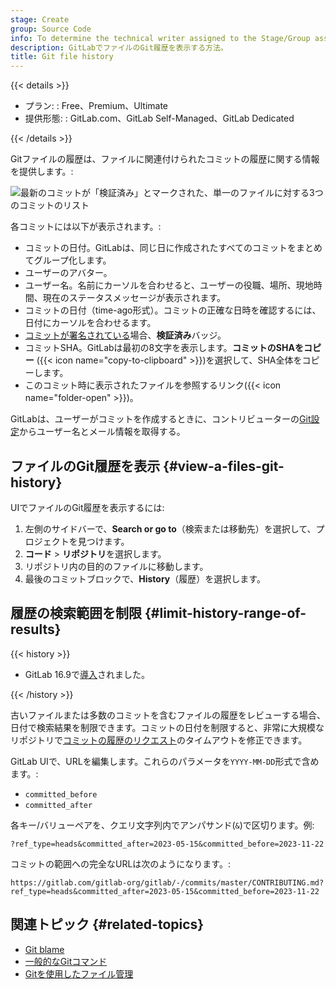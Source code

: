 ```yaml
---
stage: Create
group: Source Code
info: To determine the technical writer assigned to the Stage/Group associated with this page, see https://handbook.gitlab.com/handbook/product/ux/technical-writing/#assignments
description: GitLabでファイルのGit履歴を表示する方法。
title: Git file history
---
```


{{< details >}}

- プラン: : Free、Premium、Ultimate
- 提供形態: : GitLab.com、GitLab Self-Managed、GitLab Dedicated

{{< /details >}}

Gitファイルの履歴は、ファイルに関連付けられたコミットの履歴に関する情報を提供します。:

![最新のコミットが「検証済み」とマークされた、単一のファイルに対する3つのコミットのリスト](img/file_history_output_v17_2.png)

各コミットには以下が表示されます。:

- コミットの日付。GitLabは、同じ日に作成されたすべてのコミットをまとめてグループ化します。
- ユーザーのアバター。
- ユーザー名。名前にカーソルを合わせると、ユーザーの役職、場所、現地時間、現在のステータスメッセージが表示されます。
- コミットの日付（time-ago形式）。コミットの正確な日時を確認するには、日付にカーソルを合わせるます。
- [コミットが署名されている](../signed_commits/_index.md)場合、**検証済み**バッジ。
- コミットSHA。GitLabは最初の8文字を表示します。**コミットのSHAをコピー** ({{< icon name="copy-to-clipboard" >}})を選択して、SHA全体をコピーします。
- このコミット時に表示されたファイルを参照するリンク({{< icon name="folder-open" >}})。

GitLabは、ユーザーがコミットを作成するときに、コントリビューターの[Git設定](https://git-scm.com/book/en/v2/Customizing-Git-Git-Configuration)からユーザー名とメール情報を取得する。

## ファイルのGit履歴を表示 {#view-a-files-git-history}

UIでファイルのGit履歴を表示するには:

1. 左側のサイドバーで、**Search or go to**（検索または移動先）を選択して、プロジェクトを見つけます。
1. **コード** > **リポジトリ**を選択します。
1. リポジトリ内の目的のファイルに移動します。
1. 最後のコミットブロックで、**History**（履歴）を選択します。

## 履歴の検索範囲を制限 {#limit-history-range-of-results}

{{< history >}}

- GitLab 16.9で[導入](https://gitlab.com/gitlab-org/gitlab/-/issues/423108)されました。

{{< /history >}}

古いファイルまたは多数のコミットを含むファイルの履歴をレビューする場合、日付で検索結果を制限できます。コミットの日付を制限すると、非常に大規模なリポジトリで[コミットの履歴のリクエスト](https://gitlab.com/gitlab-org/gitaly/-/issues/5426)のタイムアウトを修正できます。

GitLab UIで、URLを編集します。これらのパラメータを`YYYY-MM-DD`形式で含めます。:

- `committed_before`
- `committed_after`

各キー/バリューペアを、クエリ文字列内でアンパサンド(`&`)で区切ります。例:

```plaintext
?ref_type=heads&committed_after=2023-05-15&committed_before=2023-11-22
```

コミットの範囲への完全なURLは次のようになります。:

```plaintext
https://gitlab.com/gitlab-org/gitlab/-/commits/master/CONTRIBUTING.md?ref_type=heads&committed_after=2023-05-15&committed_before=2023-11-22
```

## 関連トピック {#related-topics}

- [Git blame](git_blame.md)
- [一般的なGitコマンド](../../../../topics/git/commands.md)
- [Gitを使用したファイル管理](../../../../topics/git/file_management.md)
